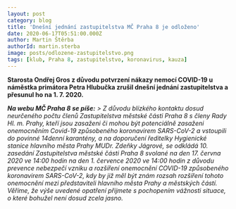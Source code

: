 ```yaml
---
layout: post
category: blog
title: 'Dnešní jednání zastupitelstva MČ Praha 8 je odloženo'
date: 2020-06-17T05:51:00.000Z
author: Martin Štěrba
authorId: martin.sterba
image: posts/odlozene-zastupitelstvo.png
tags: [klub, Praha 8, zastupitelstvo, koronavirus, kauza]
---
```


**Starosta Ondřej Gros z důvodu potvrzení nákazy nemocí COVID-19 u náměstka primátora Petra Hlubučka zrušil dnešní jednání zastupitelstva a přesunul ho na 1. 7. 2020.**

***Na webu MČ Praha 8 se píše:***
*> Z důvodu blízkého kontaktu dosud neurčeného počtu členů Zastupitelstva městské části Praha 8 s členy Rady Hl. m. Prahy, kteří jsou zasaženi či mohou být potenciálně zasaženi onemocněním Covid-19 způsobeného koronavirem SARS-CoV-2 a vstoupili do povinné 14denní karantény, a na doporučení ředitelky Hygienické stanice hlavního města Prahy MUDr. Zdeňky Jágrové, se odkládá 10. zasedání Zastupitelstva městské části Praha 8 svolané na den 17. června 2020 ve 14:00 hodin na den 1. července 2020 ve 14:00 hodin z důvodu prevence nebezpečí vzniku a rozšíření onemocnění COVID-19 způsobeného koronavirem SARS-CoV-2, kdy by již měl být znám rozsah rozšíření tohoto onemocnění mezi představiteli hlavního města Prahy a městských částí. Věříme, že výše uvedené opatření přijmete s pochopením vážnosti situace, o které bohužel není dosud zcela jasno.*
